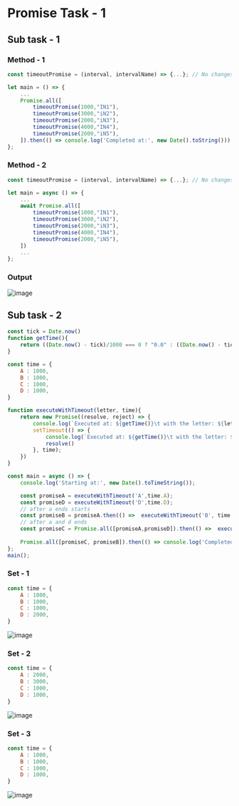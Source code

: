 # Promise Task - 1

## Sub task - 1

### Method - 1

```javascript
const timeoutPromise = (interval, intervalName) => {...}; // No changes here so hidden this in readme

let main = () => {
    ...
    Promise.all([
        timeoutPromise(1000,"IN1"),
        timeoutPromise(3000,"iN2"),
        timeoutPromise(2000,"iN3"),
        timeoutPromise(4000,"IN4"),
        timeoutPromise(2000,"iN5"),
    ]).then(() => console.log('Completed at:', new Date().toString()))
};
```

### Method - 2
```javascript
const timeoutPromise = (interval, intervalName) => {...}; // No changes here so hidden this in readme

let main = async () => {
    ...
    await Promise.all([
        timeoutPromise(1000,"IN1"),
        timeoutPromise(3000,"iN2"),
        timeoutPromise(2000,"iN3"),
        timeoutPromise(4000,"IN4"),
        timeoutPromise(2000,"iN5"),
    ]) 
    ...
};
```

### Output 
![image](https://github.com/kevit-shrut-sureja/learning-nodejs/assets/171539656/e71d6534-65d6-49c6-b737-f3a2dc45751e)


## Sub task - 2

```javascript
const tick = Date.now()
function getTime(){
    return ((Date.now() - tick)/1000 === 0 ? "0.0" : ((Date.now() - tick)/1000).toFixed(2))
}

const time = {
    A : 1000,
    B : 1000,
    C : 1000,
    D : 1000,
}

function executeWithTimeout(letter, time){
    return new Promise((resolve, reject) => {
        console.log(`Executed at: ${getTime()}\t with the letter: ${letter} and time: ${time}`);
        setTimeout(() => {
            console.log(`Executed at: ${getTime()}\t with the letter: ${letter} and time: ${time}\t --executed`);
            resolve()
        }, time);
    })
}

const main = async () => {
    console.log('Starting at:', new Date().toTimeString());

    const promiseA = executeWithTimeout('A',time.A);
    const promiseD = executeWithTimeout('D',time.D);
    // after a ends starts
    const promiseB = promiseA.then(() =>  executeWithTimeout('B', time.B));
    // after a and d ends
    const promiseC = Promise.all([promiseA,promiseD]).then(() =>  executeWithTimeout('C', time.C));
    
    Promise.all([promiseC, promiseB]).then(() => console.log('Completed at:', new Date().toTimeString()));
};
main();
```

### Set - 1 
``` javascript
const time = {
    A : 1000,
    B : 1000,
    C : 1000,
    D : 2000,
}

```
![image](https://github.com/kevit-shrut-sureja/learning-nodejs/assets/171539656/83f4ebaf-0f5a-4c33-81f8-ef3ebc67f915)

### Set - 2 
``` javascript
const time = {
    A : 2000,
    B : 3000,
    C : 1000,
    D : 1000,
}

```
![image](https://github.com/kevit-shrut-sureja/learning-nodejs/assets/171539656/14ca9821-7372-4018-8bd7-0aec50f47df9)

### Set - 3
``` javascript
const time = {
    A : 1000,
    B : 1000,
    C : 1000,
    D : 1000,
}

```
![image](https://github.com/kevit-shrut-sureja/learning-nodejs/assets/171539656/9bdd8dfe-e417-43ca-8500-f03994f5022c)
